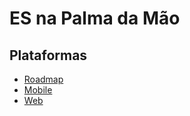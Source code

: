# ES na Palma da Mão

## Plataformas

* [Roadmap](#)
* [Mobile](https://github.com/prodest/es-na-palma-da-mao-mobile)
* [Web](https://github.com/prodest/es-na-palma-da-mao-web)
